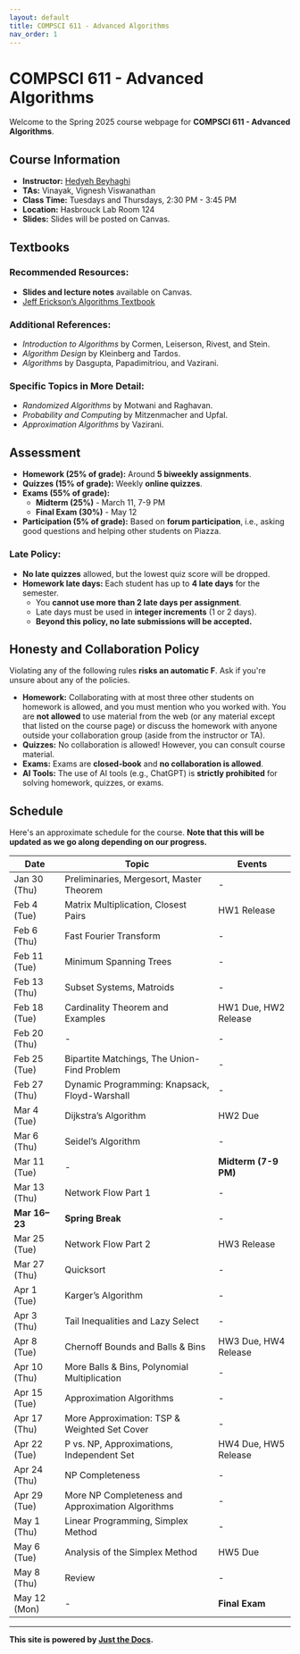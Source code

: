 ```yaml
---
layout: default
title: COMPSCI 611 - Advanced Algorithms
nav_order: 1
---
```


# COMPSCI 611 - Advanced Algorithms
Welcome to the Spring 2025 course webpage for **COMPSCI 611 - Advanced Algorithms**.

## Course Information
- **Instructor:** [Hedyeh Beyhaghi](https://hedyehbeyhaghi.github.io)
- **TAs:** Vinayak, Vignesh Viswanathan
- **Class Time:** Tuesdays and Thursdays, 2:30 PM - 3:45 PM
- **Location:** Hasbrouck Lab Room 124
- **Slides:** Slides will be posted on Canvas.

## Textbooks

### Recommended Resources:
- **Slides and lecture notes** available on Canvas.
- [Jeff Erickson’s Algorithms Textbook](https://jeffe.cs.illinois.edu/teaching/algorithms)

### Additional References:
- *Introduction to Algorithms* by Cormen, Leiserson, Rivest, and Stein.
- *Algorithm Design* by Kleinberg and Tardos.
- *Algorithms* by Dasgupta, Papadimitriou, and Vazirani.

### Specific Topics in More Detail:
- *Randomized Algorithms* by Motwani and Raghavan.
- *Probability and Computing* by Mitzenmacher and Upfal.
- *Approximation Algorithms* by Vazirani.

## Assessment

- **Homework (25% of grade):** Around **5 biweekly assignments**. 
- **Quizzes (15% of grade):** Weekly **online quizzes**. 
- **Exams (55% of grade):**  
  - **Midterm (25%)** - March 11, 7-9 PM  
  - **Final Exam (30%)** - May 12  
- **Participation (5% of grade):** Based on **forum participation**, i.e., asking good questions and helping other students on Piazza.

### Late Policy:
- **No late quizzes** allowed, but the lowest quiz score will be dropped.
- **Homework late days:** Each student has up to **4 late days** for the semester.
  - You **cannot use more than 2 late days per assignment**.
  - Late days must be used in **integer increments** (1 or 2 days).
  - **Beyond this policy, no late submissions will be accepted.**
 
## Honesty and Collaboration Policy

Violating any of the following rules **risks an automatic F**. Ask if you're unsure about any of the policies.

- **Homework:** Collaborating with at most three other students on homework is allowed, and you must mention who you worked with. You are **not allowed** to use material from the web (or any material except that listed on the course page) or discuss the homework with anyone outside your collaboration group (aside from the instructor or TA).
- **Quizzes:** No collaboration is allowed! However, you can consult course material.
- **Exams:** Exams are **closed-book** and **no collaboration is allowed**.
- **AI Tools:** The use of AI tools (e.g., ChatGPT) is **strictly prohibited** for solving homework, quizzes, or exams.   
## Schedule

Here's an approximate schedule for the course. **Note that this will be updated as we go along depending on our progress.**

| Date        | Topic                                      | Events             |
|------------|-------------------------------------------|--------------------|
| Jan 30 (Thu)  | Preliminaries, Mergesort, Master Theorem | -                  |
| Feb 4 (Tue)   | Matrix Multiplication, Closest Pairs     | HW1 Release        |
| Feb 6 (Thu)   | Fast Fourier Transform                   | -                  |
| Feb 11 (Tue)  | Minimum Spanning Trees                   | -                  |
| Feb 13 (Thu)  | Subset Systems, Matroids                 | -                  |
| Feb 18 (Tue)  | Cardinality Theorem and Examples         | HW1 Due, HW2 Release |
| Feb 20 (Thu)  | -                                        | -                  |
| Feb 25 (Tue)  | Bipartite Matchings, The Union-Find Problem | -                  |
| Feb 27 (Thu)  | Dynamic Programming: Knapsack, Floyd-Warshall | -                  |
| Mar 4 (Tue)   | Dijkstra’s Algorithm                     | HW2 Due            |
| Mar 6 (Thu)   | Seidel’s Algorithm                       | -                  |
| Mar 11 (Tue)  | -                                        | **Midterm (7-9 PM)** |
| Mar 13 (Thu)  | Network Flow Part 1                      | -                  |
| **Mar 16–23** | **Spring Break**                         | -                  |
| Mar 25 (Tue)  | Network Flow Part 2                      | HW3 Release        |
| Mar 27 (Thu)  | Quicksort                                | -                  |
| Apr 1 (Tue)   | Karger’s Algorithm                       | -                  |
| Apr 3 (Thu)   | Tail Inequalities and Lazy Select       | -                  |
| Apr 8 (Tue)   | Chernoff Bounds and Balls & Bins       | HW3 Due, HW4 Release |
| Apr 10 (Thu)  | More Balls & Bins, Polynomial Multiplication | -                  |
| Apr 15 (Tue)  | Approximation Algorithms                | -                  |
| Apr 17 (Thu)  | More Approximation: TSP & Weighted Set Cover | -                  |
| Apr 22 (Tue)  | P vs. NP, Approximations, Independent Set | HW4 Due, HW5 Release |
| Apr 24 (Thu)  | NP Completeness                         | -                  |
| Apr 29 (Tue)  | More NP Completeness and Approximation Algorithms | -                  |
| May 1 (Thu)   | Linear Programming, Simplex Method     | -                  |
| May 6 (Tue)   | Analysis of the Simplex Method         | HW5 Due            |
| May 8 (Thu)   | Review                                  | -                  |
| May 12 (Mon)  | -                                        | **Final Exam**     |

---

**This site is powered by [Just the Docs](https://just-the-docs.github.io/).**
